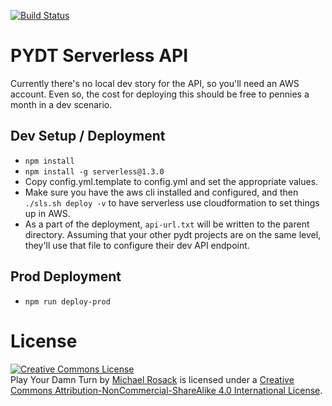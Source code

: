 [![Build Status](https://travis-ci.org/pydt/api.svg?branch=master)](https://travis-ci.org/pydt/api)

# PYDT Serverless API

Currently there's no local dev story for the API, so you'll need an AWS account.
Even so, the cost for deploying this should be free to pennies a month in a dev scenario.

## Dev Setup / Deployment

* `npm install`
* `npm install -g serverless@1.3.0`
* Copy config.yml.template to config.yml and set the appropriate values.
* Make sure you have the aws cli installed and configured, and then `./sls.sh deploy -v` to have serverless use cloudformation to set things up in AWS.
* As a part of the deployment, `api-url.txt` will be written to the parent directory. Assuming that your other pydt projects are on the same level, they'll use that file to configure their dev API endpoint.

## Prod Deployment

* `npm run deploy-prod`

# License

<a rel="license" href="http://creativecommons.org/licenses/by-nc-sa/4.0/"><img alt="Creative Commons License" style="border-width:0" src="https://i.creativecommons.org/l/by-nc-sa/4.0/88x31.png" /></a><br /><span xmlns:dct="http://purl.org/dc/terms/" href="http://purl.org/dc/dcmitype/InteractiveResource" property="dct:title" rel="dct:type">Play Your Damn Turn</span> by <a xmlns:cc="http://creativecommons.org/ns#" href="https://www.playyourdamnturn.com" property="cc:attributionName" rel="cc:attributionURL">Michael Rosack</a> is licensed under a <a rel="license" href="http://creativecommons.org/licenses/by-nc-sa/4.0/">Creative Commons Attribution-NonCommercial-ShareAlike 4.0 International License</a>.
